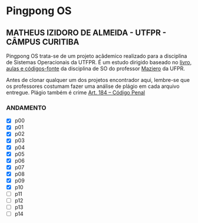 # Pingpong OS

## MATHEUS IZIDORO DE ALMEIDA - UTFPR - CÂMPUS CURITIBA

Pingpong OS trata-se de um projeto acâdemico realizado para a disciplina de Sistemas Operacionais da UTFPR.
É um estudo dirigido baseado no [livro, aulas e códigos-fonte](http://wiki.inf.ufpr.br/maziero/doku.php?id=so:start) da disciplina de SO do professor [Maziero](http://wiki.inf.ufpr.br/maziero/doku.php?id=start) da UFPR.

Antes de clonar qualquer um dos projetos encontrador aqui, lembre-se que os professores costumam fazer uma análise de plágio em cada arquivo entregue. Plágio também é crime [Art. 184 – Código Penal](https://www.jusbrasil.com.br/topicos/10615003/artigo-184-do-decreto-lei-n-2848-de-07-de-dezembro-de-1940)

### ANDAMENTO

- [x] p00
- [x] p01
- [x] p02
- [x] p03
- [x] p04
- [x] p05
- [x] p06
- [x] p07
- [x] p08
- [x] p09
- [x] p10
- [ ] p11
- [ ] p12
- [ ] p13
- [ ] p14
